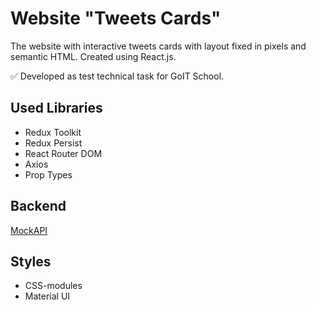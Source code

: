 # Website "Tweets Cards"

The website with interactive tweets cards
with layout fixed in pixels and semantic HTML.
Created using React.js.

:white_check_mark: Developed as test technical task for GoIT School.

## Used Libraries

- Redux Toolkit
- Redux Persist
- React Router DOM
- Axios
- Prop Types

## Backend

[MockAPI](https://mockapi.io/)

## Styles

- CSS-modules
- Material UI
